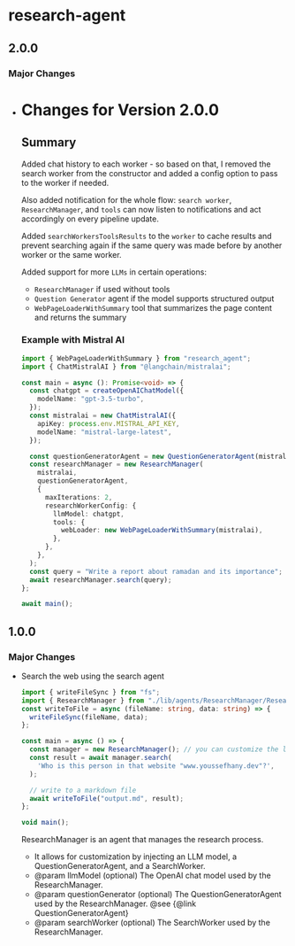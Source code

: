 # research-agent

## 2.0.0

### Major Changes

- # Changes for Version 2.0.0

  ## Summary

  Added chat history to each worker - so based on that, I removed the search worker from the constructor and added a config option to pass to the worker if needed.

  Also added notification for the whole flow: `search worker`, `ResearchManager`, and `tools` can now listen to notifications and act accordingly on every pipeline update.

  Added `searchWorkersToolsResults` to the `worker` to cache results and prevent searching again if the same query was made before by another worker or the same worker.

  Added support for more `LLMs` in certain operations:

  - `ResearchManager` if used without tools
  - `Question Generator` agent if the model supports structured output
  - `WebPageLoaderWithSummary` tool that summarizes the page content and returns the summary

  ### Example with Mistral AI

  ```ts
  import { WebPageLoaderWithSummary } from "research_agent";
  import { ChatMistralAI } from "@langchain/mistralai";

  const main = async (): Promise<void> => {
    const chatgpt = createOpenAIChatModel({
      modelName: "gpt-3.5-turbo",
    });
    const mistralai = new ChatMistralAI({
      apiKey: process.env.MISTRAL_API_KEY,
      modelName: "mistral-large-latest",
    });

    const questionGeneratorAgent = new QuestionGeneratorAgent(mistralai); // still not stable with mistral ai
    const researchManager = new ResearchManager(
      mistralai,
      questionGeneratorAgent,
      {
        maxIterations: 2,
        researchWorkerConfig: {
          llmModel: chatgpt,
          tools: {
            webLoader: new WebPageLoaderWithSummary(mistralai),
          },
        },
      },
    );
    const query = "Write a report about ramadan and its importance";
    await researchManager.search(query);
  };

  await main();
  ```

## 1.0.0

### Major Changes

- Search the web using the search agent

  ```ts
  import { writeFileSync } from "fs";
  import { ResearchManager } from "./lib/agents/ResearchManager/ResearchManager.js";
  const writeToFile = async (fileName: string, data: string) => {
    writeFileSync(fileName, data);
  };

  const main = async () => {
    const manager = new ResearchManager(); // you can customize the llm model
    const result = await manager.search(
      'Who is this person in that website "www.youssefhany.dev"?',
    );

    // write to a markdown file
    await writeToFile("output.md", result);
  };

  void main();
  ```

  ResearchManager is an agent that manages the research process.

  - It allows for customization by injecting an LLM model, a QuestionGeneratorAgent, and a SearchWorker.
  - @param llmModel (optional) The OpenAI chat model used by the ResearchManager.
  - @param questionGenerator (optional) The QuestionGeneratorAgent used by the ResearchManager. @see {@link QuestionGeneratorAgent}
  - @param searchWorker (optional) The SearchWorker used by the ResearchManager.
